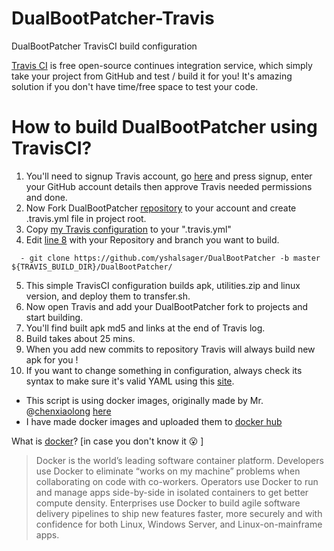 # DualBootPatcher-Travis
DualBootPatcher TravisCI build configuration


[Travis CI](http://travis-ci.org/) is free open-source continues integration service, which simply take your project from GitHub and test / build it for you!
It's amazing solution if you don't have time/free space to test your code.
# How to build DualBootPatcher using TravisCI?
1. You'll need to signup Travis account, go [here](https://travis-ci.org/) and press signup, enter your GitHub account details then approve Travis needed permissions and done. 
2. Now Fork DualBootPatcher [repository](https://github.com/chenxiaolong/DualBootPatcher) to your account and create .travis.yml file in project root.
3. Copy [my Travis configuration](https://github.com/yshalsager/DualBootPatcher-TravisCI/blob/master/.travis.yml)  to your ".travis.yml"
4. Edit [line 8](https://github.com/yshalsager/DualBootPatcher-TravisCI/blob/master/.travis.yml#L46) with your Repository and branch you want to build.

`  - git clone https://github.com/yshalsager/DualBootPatcher -b master ${TRAVIS_BUILD_DIR}/DualBootPatcher/`

5. This simple TravisCI configuration builds apk, utilities.zip and linux version, and deploy them to transfer.sh.
6. Now open Travis and add your DualBootPatcher fork to projects and start building.
7. You'll find built apk md5 and links at the end of Travis log.
8. Build takes about 25 mins.
9. When you add new commits to repository Travis will always build new apk for you !
10. If you want to change something in configuration, always check its syntax to make sure it's valid YAML using this [site](http://yamllint.com/).

* This script is using docker images, originally made by Mr. @[chenxiaolong](https://github.com/chenxiaolong) [here](https://github.com/chenxiaolong/DualBootPatcher/tree/master/docker)
* I have made docker images and uploaded them to [docker hub](https://hub.docker.com/r/yshalsager/dualbootpatcher/)


What is [docker](https://www.docker.com/what-docker)? [in case you don't know it 😮 ]
> Docker is the world’s leading software container platform. Developers use Docker to eliminate “works on my machine” problems when collaborating on code with co-workers. Operators use Docker to run and manage apps side-by-side in isolated containers to get better compute density. Enterprises use Docker to build agile software delivery pipelines to ship new features faster, more securely and with confidence for both Linux, Windows Server, and Linux-on-mainframe apps.
